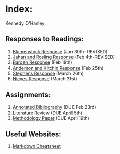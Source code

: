 # Index:

Kennedy O'Hanley

## Responses to Readings:

1. [Blumenstock Response](https://kennedycohanley.github.io/Workshop/blumenstock) (Jan 30th- REVISED)
2. [Jahan and Rosling Response](https://kennedycohanley.github.io/Workshop/jahan_rosling) (Feb 4th-REVISED)
3. [Barden Response](https://kennedycohanley.github.io/Workshop/barden) (Feb 18th)
4. [Anderson and Kitchin Response](https://kennedycohanley.github.io/Workshop/anderson_kitchin) (Feb 25th)
5. [Stephens Response](https://kennedycohanley.github.io/Workshop/stephens) (March 26th)
6. [Nieves Response](https://kennedycohanley.github.io/Workshop/nieves) (March 31st)

## Assignments:

1. [Annotated Bibliography](https://kennedycohanley.github.io/Workshop/annotatedbibliography) (DUE Feb 23rd)
2. [Literature Review](https://kennedycohanley.github.io/Workshop/Literature_Review) (DUE April 5th)
3. [Methodology Paper](https://kennedycohanley.github.io/Workshop/Methodology) (DUE April 19th)
 
## Useful Websites:

1. [Markdown Cheatsheet](https://github.com/adam-p/markdown-here/wiki/Markdown-Cheatsheet)

